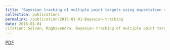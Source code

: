 ```yaml
---
title: "Bayesian tracking of multiple point targets using expectation maximization"
collection: publications
permalink: /publication/2015-01-01-Bayesian-tracking
date: 2015-01-01
citation:'Selvan, Raghavendra. Bayesian tracking of multiple point targets using expectation maximization. MS thesis. 2015.'
---
```

[PDF](https://odr.chalmers.se/bitstream/20.500.12380/220888/1/220888.pdf)

